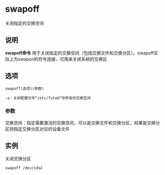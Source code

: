 swapoff
===

关闭指定的交换空间

## 说明

**swapoff命令** 用于关闭指定的交换空间（包括交换文件和交换分区）。swapoff实际上为swapon的符号连接，可用来关闭系统的交换区

## 选项

```
swapoff(选项)(参数)
```

  

```
-a：关闭配置文件“/etc/fstab”中所有的交换空间
```

### 参数  

交换空间：指定需要激活的交换空间，可以是交换文件和交换分区，如果是交换分区则指定交换分区对应的设备文件

## 实例

关闭交换分区

```
swapoff /dev/sda2
```


